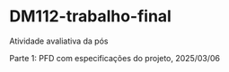 # DM112-trabalho-final
Atividade avaliativa da pós

Parte 1: PFD com especificações do projeto, 2025/03/06

